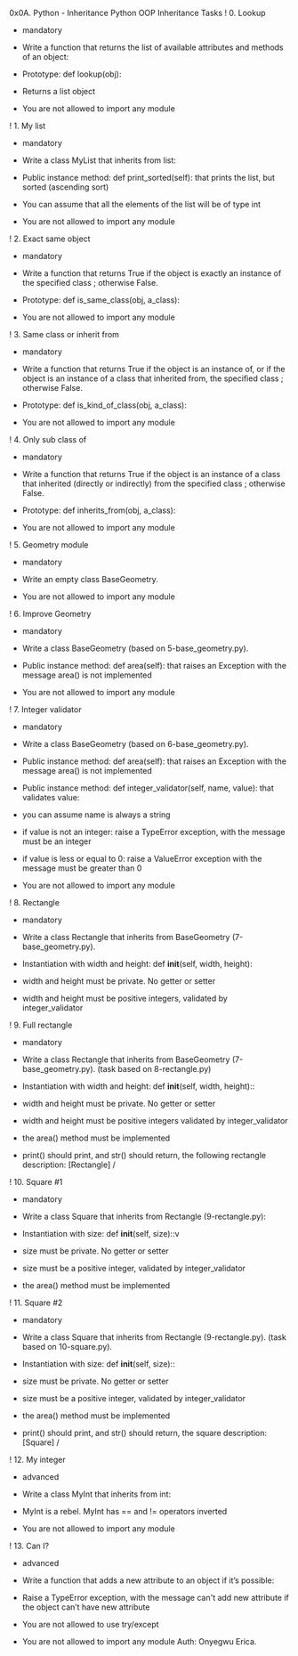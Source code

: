 0x0A. Python - Inheritance
Python OOP Inheritance
Tasks
! 0. Lookup 
- mandatory 
- Write a function that returns the list of available attributes and methods of an object: 

- Prototype: def lookup(obj): 
- Returns a list object 
- You are not allowed to import any module 

! 1. My list 
- mandatory 
- Write a class MyList that inherits from list: 

- Public instance method: def print_sorted(self): that prints the list, but sorted (ascending sort) 
- You can assume that all the elements of the list will be of type int 
- You are not allowed to import any module 

! 2. Exact same object 
- mandatory 
- Write a function that returns True if the object is exactly an instance of the specified class ; otherwise False. 

- Prototype: def is_same_class(obj, a_class): 
- You are not allowed to import any module 

! 3. Same class or inherit from 
- mandatory 
- Write a function that returns True if the object is an instance of, or if the object is an instance of a class that inherited from, the specified class ; otherwise False. 

- Prototype: def is_kind_of_class(obj, a_class): 
- You are not allowed to import any module 

! 4. Only sub class of 
- mandatory 
- Write a function that returns True if the object is an instance of a class that inherited (directly or indirectly) from the specified class ; otherwise False. 

- Prototype: def inherits_from(obj, a_class): 
- You are not allowed to import any module 

! 5. Geometry module 
- mandatory 
- Write an empty class BaseGeometry. 

- You are not allowed to import any module 

! 6. Improve Geometry 
- mandatory 
- Write a class BaseGeometry (based on 5-base_geometry.py). 

- Public instance method: def area(self): that raises an Exception with the message area() is not implemented 
- You are not allowed to import any module 

! 7. Integer validator 
- mandatory 
- Write a class BaseGeometry (based on 6-base_geometry.py). 

- Public instance method: def area(self): that raises an Exception with the message area() is not implemented 
- Public instance method: def integer_validator(self, name, value): that validates value: 
- you can assume name is always a string 
- if value is not an integer: raise a TypeError exception, with the message <name> must be an integer 
- if value is less or equal to 0: raise a ValueError exception with the message <name> must be greater than 0 
- You are not allowed to import any module 

! 8. Rectangle 
- mandatory 
- Write a class Rectangle that inherits from BaseGeometry (7-base_geometry.py).

- Instantiation with width and height: def __init__(self, width, height): 
- width and height must be private. No getter or setter 
- width and height must be positive integers, validated by integer_validator 

! 9. Full rectangle 
- mandatory 
- Write a class Rectangle that inherits from BaseGeometry (7-base_geometry.py). (task based on 8-rectangle.py) 

- Instantiation with width and height: def __init__(self, width, height):: 
- width and height must be private. No getter or setter 
- width and height must be positive integers validated by integer_validator 
- the area() method must be implemented 
- print() should print, and str() should return, the following rectangle description: [Rectangle] <width>/<height> 

! 10. Square #1 
- mandatory 
- Write a class Square that inherits from Rectangle (9-rectangle.py): 

- Instantiation with size: def __init__(self, size)::v
- size must be private. No getter or setter 
- size must be a positive integer, validated by integer_validator 
- the area() method must be implemented 

! 11. Square #2 
- mandatory 
- Write a class Square that inherits from Rectangle (9-rectangle.py). (task based on 10-square.py). 

- Instantiation with size: def __init__(self, size):: 
- size must be private. No getter or setter 
- size must be a positive integer, validated by integer_validator 
- the area() method must be implemented 
- print() should print, and str() should return, the square description: [Square] <width>/<height> 

! 12. My integer 
- advanced 
- Write a class MyInt that inherits from int: 

- MyInt is a rebel. MyInt has == and != operators inverted 
- You are not allowed to import any module 

! 13. Can I? 
- advanced 
- Write a function that adds a new attribute to an object if it’s possible: 

- Raise a TypeError exception, with the message can't add new attribute if the object can’t have new attribute 
- You are not allowed to use try/except 
- You are not allowed to import any module 
Auth:
Onyegwu Erica.
